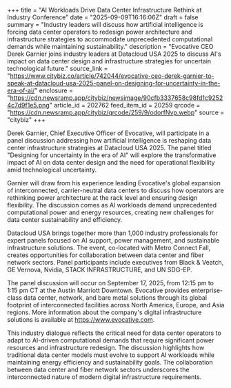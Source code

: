 +++
title = "AI Workloads Drive Data Center Infrastructure Rethink at Industry Conference"
date = "2025-09-09T16:16:06Z"
draft = false
summary = "Industry leaders will discuss how artificial intelligence is forcing data center operators to redesign power architecture and infrastructure strategies to accommodate unprecedented computational demands while maintaining sustainability."
description = "Evocative CEO Derek Garnier joins industry leaders at Datacloud USA 2025 to discuss AI's impact on data center design and infrastructure strategies for uncertain technological future."
source_link = "https://www.citybiz.co/article/742044/evocative-ceo-derek-garnier-to-speak-at-datacloud-usa-2025-panel-on-designing-for-uncertainty-in-the-era-of-ai/"
enclosure = "https://cdn.newsramp.app/citybiz/newsimage/90cfb3337658c98fd1c92524c7d9f1e5.png"
article_id = 202762
feed_item_id = 20259
qrcode = "https://cdn.newsramp.app/citybiz/qrcode/259/9/odorfNvp.webp"
source = "citybiz"
+++

<p>Derek Garnier, Chief Executive Officer of Evocative, will participate in a panel discussion addressing how artificial intelligence is reshaping data center infrastructure strategies at Datacloud USA 2025. The panel titled "Designing for uncertainty in the era of AI" will explore the transformative impact of AI on data center design and the need for operational flexibility amid technological uncertainty.</p><p>Garnier will draw from his experience leading Evocative's global expansion of interconnected, carrier-neutral data centers to discuss how operators are rethinking power architecture at the rack level and ensuring design flexibility. The discussion comes as AI workloads demand unprecedented computational power and energy resources, creating new challenges for data center sustainability and efficiency.</p><p>Datacloud USA brings together more than 1,000 industry professionals for expert panels focused on AI support, power management, and sustainable infrastructure solutions. The event, co-located with Metro Connect Fall, creates opportunities for collaboration between data center and fiber network sectors. Panel participants include executives from Black & Veatch, GE Vernova, Nvidia, STACK INFRASTRUCTURE, and UN SDG-EP.</p><p>The panel discussion will occur on September 17, 2025, from 12:15 pm to 1:15 pm CT at the Austin Marriott Downtown. Evocative provides enterprise-class data center, network, and bare metal solutions through its global footprint of interconnected facilities across North America, Europe, and Asia regions. More information about the company's digital infrastructure solutions is available at <a href="https://www.evocative.com" rel="nofollow" target="_blank">https://www.evocative.com</a>.</p><p>This industry dialogue reflects the critical need for data center operators to adapt to AI-driven computational demands that require significant power resources and infrastructure redesign. The discussion highlights how traditional data center models must evolve to support AI workloads while maintaining energy efficiency and sustainability goals. The collaboration between data center and fiber network sectors underscores the interconnected nature of modern digital infrastructure requirements.</p>